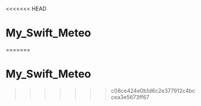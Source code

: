 <<<<<<< HEAD
# My_Swift_Meteo
=======
# My_Swift_Meteo
>>>>>>> c08ce424e0b1d6c2e377912c4bccea3e5673ff67
